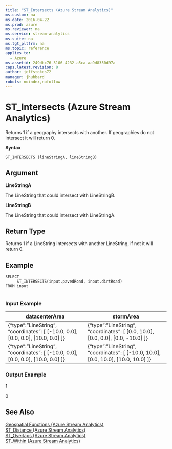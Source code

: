 ```yaml
---
title: "ST_Intersects (Azure Stream Analytics)"
ms.custom: na
ms.date: 2016-04-22
ms.prod: azure
ms.reviewer: na
ms.service: stream-analytics
ms.suite: na
ms.tgt_pltfrm: na
ms.topic: reference
applies_to: 
  - Azure
ms.assetid: 249dbc76-3106-4232-a5ca-aa9d8350d97a
caps.latest.revision: 8
author: jeffstokes72
manager: jhubbard
robots: noindex,nofollow
---
```

# ST_Intersects (Azure Stream Analytics)
  Returns 1 if a geography intersects with another. If geographies do not intersect it will return 0.  
  
 **Syntax**  
  
```  
ST_INTERSECTS (lineStringA, lineStringB)  
```  
  
## Argument  
 **LineStringA**  
  
 The LineString that could intersect with LineStringB.  
  
 **LineStringB**  
  
 The LineString that could intersect with LineStringA.  
  
## Return Type  
 Returns 1 if a LineString intersects with another LineString, if not it will return 0.  
  
## Example  
  
```  
SELECT  
     ST_INTERSECTS(input.pavedRoad, input.dirtRoad)  
FROM input  
  
```  
  
### Input Example  
  
|datacenterArea|stormArea|  
|--------------------|---------------|  
|{“type”:”LineString”, “coordinates”: [ [-10.0, 0.0], [0.0, 0.0], [10.0, 0.0] ]}|{“type”:”LineString”, “coordinates”: [ [0.0, 10.0], [0.0, 0.0], [0.0, -10.0] ]}|  
|{“type”:”LineString”, “coordinates”: [ [-10.0, 0.0], [0.0, 0.0], [10.0, 0.0] ]}|{“type”:”LineString”, “coordinates”: [ [-10.0, 10.0], [0.0, 10.0], [10.0, 10.0] ]}|  
  
### Output Example  
 1  
  
 0  
  
## See Also  
 [Geospatial Functions &#40;Azure Stream Analytics&#41;](../query-ref/Geospatial-Functions--Azure-Stream-Analytics-.md)   
 [ST_Distance &#40;Azure Stream Analytics&#41;](../query-ref/ST_Distance--Azure-Stream-Analytics-.md)   
 [ST_Overlaps &#40;Azure Stream Analytics&#41;](../query-ref/ST_Overlaps--Azure-Stream-Analytics-.md)   
 [ST_Within &#40;Azure Stream Analytics&#41;](../query-ref/ST_Within--Azure-Stream-Analytics-.md)  
  
  